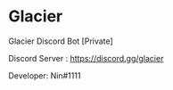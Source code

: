 # Glacier

Glacier Discord Bot [Private]

Discord Server : https://discord.gg/glacier

Developer: Nin#1111
